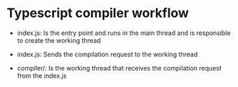 # Typescript compiler workflow

* index.js: Is the entry point and runs in the main thread and is responsible to create the working thread
* index.js: Sends the compilation request to the working thread

* compiler/: Is the working thread that receives the compilation request from the index.js
